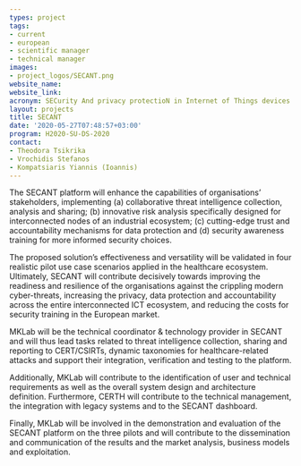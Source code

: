 ```yaml
---
types: project
tags:
- current
- european
- scientific manager
- technical manager
images:
- project_logos/SECANT.png
website_name: 
website_link: 
acronym: SECurity And privacy protectioN in Internet of Things devices
layout: projects
title: SECANT
date: '2020-05-27T07:48:57+03:00'
program: H2020-SU-DS-2020
contact:
- Theodora Tsikrika
- Vrochidis Stefanos
- Kompatsiaris Yiannis (Ioannis)
---
```

<p>
The SECANT platform will enhance the capabilities of organisations’ stakeholders, implementing (a) collaborative threat intelligence collection, analysis and sharing; (b) innovative risk analysis specifically designed for interconnected nodes of an industrial ecosystem; (c) cutting-edge trust and accountability mechanisms for data protection and (d) security awareness training for more informed security choices. </p>
<p>
The proposed solution’s effectiveness and versatility will be validated in four realistic pilot use case scenarios applied in the healthcare ecosystem. Ultimately, SECANT will contribute decisively towards improving the readiness and resilience of the organisations against the crippling modern cyber-threats, increasing the privacy, data protection and accountability across the entire interconnected ICT ecosystem, and reducing the costs for security training in the European market.</p>
<p>
MKLab will be the technical coordinator & technology provider in SECANT and will thus lead tasks related to threat intelligence collection, sharing and reporting to CERT/CSIRTs, dynamic taxonomies for healthcare-related attacks and support their integration, verification and testing to the platform. </p>
<p>Additionally, MKLab will contribute to the identification of user and technical requirements as well as the overall system design and architecture definition. Furthermore, CERTH will contribute to the technical management, the integration with legacy systems and to the SECANT dashboard. </p>
<p>Finally, MKLab will be involved in the demonstration and evaluation of the SECANT platform on the three pilots and will contribute to the dissemination and communication of the results and the market analysis, business models and exploitation.</p>
